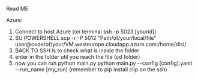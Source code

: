 Read ME

Azure:
1. Connect to host Azure (on terminal ssh -p 5023 [yourid])
2. SU POWERSHELL scp -r -P 5012 "Path/of/your/local/file" user@code/of/your/VM.westeurope.cloudapp.azure.com:/home/disi/
3. BACK TO SSH ls to check what is inside the folder
4. enter in the folder util you reach the file (cd folder)
5. now you can run python main.py
    python main.py --config [config].yaml --run_name [my_run]
    (remember to pip install clip on the ssh)